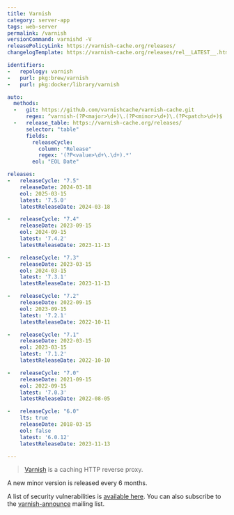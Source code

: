 ```yaml
---
title: Varnish
category: server-app
tags: web-server
permalink: /varnish
versionCommand: varnishd -V
releasePolicyLink: https://varnish-cache.org/releases/
changelogTemplate: https://varnish-cache.org/releases/rel__LATEST__.html

identifiers:
-   repology: varnish
-   purl: pkg:brew/varnish
-   purl: pkg:docker/library/varnish

auto:
  methods:
  -   git: https://github.com/varnishcache/varnish-cache.git
      regex: ^varnish-(?P<major>\d+)\.(?P<minor>\d+)\.(?P<patch>\d+)$
  -   release_table: https://varnish-cache.org/releases/
      selector: "table"
      fields:
        releaseCycle:
          column: "Release"
          regex: '(?P<value>\d+\.\d+).*'
        eol: "EOL Date"

releases:
-   releaseCycle: "7.5"
    releaseDate: 2024-03-18
    eol: 2025-03-15
    latest: '7.5.0'
    latestReleaseDate: 2024-03-18

-   releaseCycle: "7.4"
    releaseDate: 2023-09-15
    eol: 2024-09-15
    latest: '7.4.2'
    latestReleaseDate: 2023-11-13

-   releaseCycle: "7.3"
    releaseDate: 2023-03-15
    eol: 2024-03-15
    latest: '7.3.1'
    latestReleaseDate: 2023-11-13

-   releaseCycle: "7.2"
    releaseDate: 2022-09-15
    eol: 2023-09-15
    latest: '7.2.1'
    latestReleaseDate: 2022-10-11

-   releaseCycle: "7.1"
    releaseDate: 2022-03-15
    eol: 2023-03-15
    latest: '7.1.2'
    latestReleaseDate: 2022-10-10

-   releaseCycle: "7.0"
    releaseDate: 2021-09-15
    eol: 2022-09-15
    latest: '7.0.3'
    latestReleaseDate: 2022-08-05

-   releaseCycle: "6.0"
    lts: true
    releaseDate: 2018-03-15
    eol: false
    latest: '6.0.12'
    latestReleaseDate: 2023-11-13

---
```


> [Varnish](https://varnish-cache.org/) is a caching HTTP reverse proxy.

A new minor version is released every 6 months.

A list of security vulnerabilities is [available here](https://varnish-cache.org/security/index.html).
You can also subscribe to the [varnish-announce](https://varnish-cache.org/lists/mailman/listinfo/varnish-announce)
mailing list.
